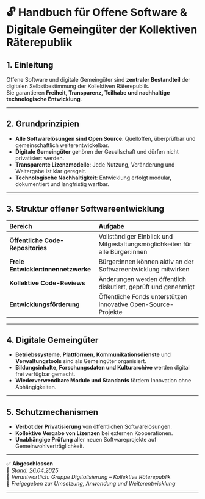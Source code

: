 # 🔓 Handbuch für Offene Software & Digitale Gemeingüter der Kollektiven Räterepublik

## 1. Einleitung

Offene Software und digitale Gemeingüter sind **zentraler Bestandteil** der digitalen Selbstbestimmung der Kollektiven Räterepublik.  
Sie garantieren **Freiheit, Transparenz, Teilhabe und nachhaltige technologische Entwicklung**.

---

## 2. Grundprinzipien

- **Alle Softwarelösungen sind Open Source**: Quelloffen, überprüfbar und gemeinschaftlich weiterentwickelbar.
- **Digitale Gemeingüter** gehören der Gesellschaft und dürfen nicht privatisiert werden.
- **Transparente Lizenzmodelle**: Jede Nutzung, Veränderung und Weitergabe ist klar geregelt.
- **Technologische Nachhaltigkeit**: Entwicklung erfolgt modular, dokumentiert und langfristig wartbar.

---

## 3. Struktur offener Softwareentwicklung

| Bereich | Aufgabe |
|:---|:---|
| **Öffentliche Code-Repositories** | Vollständiger Einblick und Mitgestaltungsmöglichkeiten für alle Bürger:innen |
| **Freie Entwickler:innennetzwerke** | Bürger:innen können aktiv an der Softwareentwicklung mitwirken |
| **Kollektive Code-Reviews** | Änderungen werden öffentlich diskutiert, geprüft und genehmigt |
| **Entwicklungsförderung** | Öffentliche Fonds unterstützen innovative Open-Source-Projekte |

---

## 4. Digitale Gemeingüter

- **Betriebssysteme**, **Plattformen**, **Kommunikationsdienste** und **Verwaltungstools** sind als Gemeingüter organisiert.
- **Bildungsinhalte, Forschungsdaten und Kulturarchive** werden digital frei verfügbar gemacht.
- **Wiederverwendbare Module und Standards** fördern Innovation ohne Abhängigkeiten.

---

## 5. Schutzmechanismen

- **Verbot der Privatisierung** von öffentlichen Softwarelösungen.
- **Kollektive Vergabe von Lizenzen** bei externen Kooperationen.
- **Unabhängige Prüfung** aller neuen Softwareprojekte auf Gemeinwohlverträglichkeit.

---

✅ **Abgeschlossen**  
📅 *Stand: 26.04.2025*  
🏩 *Verantwortlich: Gruppe Digitalisierung – Kollektive Räterepublik*  
🔐 *Freigegeben zur Umsetzung, Anwendung und Weiterentwicklung*

---
